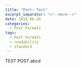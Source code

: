 ```yaml
---
title: "Post: Test"
excerpt_separator: "<!--more-->"
date: 2018-06-28
categories:
  - Post Formats
tags:
  - Post Formats
  - readability
  - standard
---
```


TEST POST
abcd
